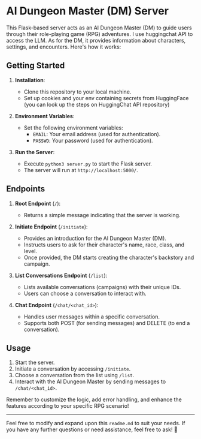 # AI Dungeon Master (DM) Server

This Flask-based server acts as an AI Dungeon Master (DM) to guide users through their role-playing game (RPG) adventures. I use huggingchat API to access the LLM. As for the DM, it provides information about characters, settings, and encounters. Here's how it works:

## Getting Started

1. **Installation**:
   - Clone this repository to your local machine.
   - Set up cookies and your env containing secrets from HuggingFace (you can look up the steps on HuggingChat API repository)

2. **Environment Variables**:
   - Set the following environment variables:
     - `EMAIL`: Your email address (used for authentication).
     - `PASSWD`: Your password (used for authentication).

3. **Run the Server**:
   - Execute `python3 server.py` to start the Flask server.
   - The server will run at `http://localhost:5000/`.

## Endpoints

1. **Root Endpoint** (`/`):
   - Returns a simple message indicating that the server is working.

2. **Initiate Endpoint** (`/initiate`):
   - Provides an introduction for the AI Dungeon Master (DM).
   - Instructs users to ask for their character's name, race, class, and level.
   - Once provided, the DM starts creating the character's backstory and campaign.

3. **List Conversations Endpoint** (`/list`):
   - Lists available conversations (campaigns) with their unique IDs.
   - Users can choose a conversation to interact with.

4. **Chat Endpoint** (`/chat/<chat_id>`):
   - Handles user messages within a specific conversation.
   - Supports both POST (for sending messages) and DELETE (to end a conversation).

## Usage

1. Start the server.
2. Initiate a conversation by accessing `/initiate`.
3. Choose a conversation from the list using `/list`.
4. Interact with the AI Dungeon Master by sending messages to `/chat/<chat_id>`.

Remember to customize the logic, add error handling, and enhance the features according to your specific RPG scenario!

---

Feel free to modify and expand upon this `readme.md` to suit your needs. If you have any further questions or need assistance, feel free to ask! 🚀